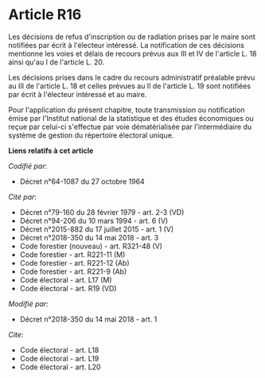 # Article R16

Les décisions de refus d'inscription ou de radiation prises par le maire sont notifiées par écrit à l'électeur intéressé. La
notification de ces décisions mentionne les voies et délais de recours prévus aux III et IV de l'article L. 18 ainsi qu'au I
de l'article L. 20. 

Les décisions prises dans le cadre du recours administratif préalable prévu au III de l'article L. 18 et celles prévues au II
de l'article L. 19 sont notifiées par écrit à l'électeur intéressé et au maire. 

Pour l'application du présent chapitre, toute transmission ou notification émise par l'Institut national de la statistique et
des études économiques ou reçue par celui-ci s'effectue par voie dématérialisée par l'intermédiaire du système de gestion du
répertoire électoral unique.

**Liens relatifs à cet article**

_Codifié par_:

  - Décret n°64-1087 du 27 octobre 1964

_Cité par_:

  - Décret n°79-160 du 28 février 1979 - art. 2-3 (VD)
  - Décret n°94-206 du 10 mars 1994 - art. 6 (V)
  - Décret n°2015-882 du 17 juillet 2015 - art. 1 (V)
  - Décret n°2018-350 du 14 mai 2018 - art. 3
  - Code forestier (nouveau) - art. R321-48 (V)
  - Code forestier - art. R221-11 (M)
  - Code forestier - art. R221-12 (Ab)
  - Code forestier - art. R221-9 (Ab)
  - Code électoral - art. L17 (M)
  - Code électoral - art. R19 (VD)

_Modifié par_:

  - Décret n°2018-350 du 14 mai 2018 - art. 1

_Cite_:

  - Code électoral - art. L18
  - Code électoral - art. L19
  - Code électoral - art. L20

